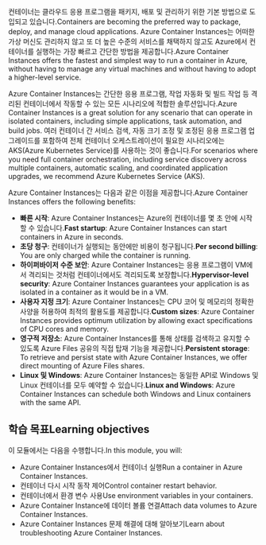 <span data-ttu-id="fbc93-101">컨테이너는 클라우드 응용 프로그램을 패키지, 배포 및 관리하기 위한 기본 방법으로 도입되고 있습니다.</span><span class="sxs-lookup"><span data-stu-id="fbc93-101">Containers are becoming the preferred way to package, deploy, and manage cloud applications.</span></span> <span data-ttu-id="fbc93-102">Azure Container Instances는 어떠한 가상 머신도 관리하지 않고 또 더 높은 수준의 서비스를 채택하지 않고도 Azure에서 컨테이너를 실행하는 가장 빠르고 간단한 방법을 제공합니다.</span><span class="sxs-lookup"><span data-stu-id="fbc93-102">Azure Container Instances offers the fastest and simplest way to run a container in Azure, without having to manage any virtual machines and without having to adopt a higher-level service.</span></span>

<span data-ttu-id="fbc93-103">Azure Container Instances는 간단한 응용 프로그램, 작업 자동화 및 빌드 작업 등 격리된 컨테이너에서 작동할 수 있는 모든 시나리오에 적합한 솔루션입니다.</span><span class="sxs-lookup"><span data-stu-id="fbc93-103">Azure Container Instances is a great solution for any scenario that can operate in isolated containers, including simple applications, task automation, and build jobs.</span></span> <span data-ttu-id="fbc93-104">여러 컨테이너 간 서비스 검색, 자동 크기 조정 및 조정된 응용 프로그램 업그레이드를 포함하여 전체 컨테이너 오케스트레이션이 필요한 시나리오에는 AKS(Azure Kubernetes Service)를 사용하는 것이 좋습니다.</span><span class="sxs-lookup"><span data-stu-id="fbc93-104">For scenarios where you need full container orchestration, including service discovery across multiple containers, automatic scaling, and coordinated application upgrades, we recommend Azure Kubernetes Service (AKS).</span></span>

<span data-ttu-id="fbc93-105">Azure Container Instances는 다음과 같은 이점을 제공합니다.</span><span class="sxs-lookup"><span data-stu-id="fbc93-105">Azure Container Instances offers the following benefits:</span></span>

- <span data-ttu-id="fbc93-106">**빠른 시작**: Azure Container Instances는 Azure의 컨테이너를 몇 초 안에 시작할 수 있습니다.</span><span class="sxs-lookup"><span data-stu-id="fbc93-106">**Fast startup**: Azure Container Instances can start containers in Azure in seconds.</span></span>
- <span data-ttu-id="fbc93-107">**초당 청구**: 컨테이너가 실행되는 동안에만 비용이 청구됩니다.</span><span class="sxs-lookup"><span data-stu-id="fbc93-107">**Per second billing**: You are only charged while the container is running.</span></span>
- <span data-ttu-id="fbc93-108">**하이퍼바이저 수준 보안**: Azure Container Instances는 응용 프로그램이 VM에서 격리되는 것처럼 컨테이너에서도 격리되도록 보장합니다.</span><span class="sxs-lookup"><span data-stu-id="fbc93-108">**Hypervisor-level security**: Azure Container Instances guarantees your application is as isolated in a container as it would be in a VM.</span></span>
- <span data-ttu-id="fbc93-109">**사용자 지정 크기**: Azure Container Instances는 CPU 코어 및 메모리의 정확한 사양을 허용하여 최적의 활용도를 제공합니다.</span><span class="sxs-lookup"><span data-stu-id="fbc93-109">**Custom sizes**: Azure Container Instances provides optimum utilization by allowing exact specifications of CPU cores and memory.</span></span>
- <span data-ttu-id="fbc93-110">**영구적 저장소**: Azure Container Instances를 통해 상태를 검색하고 유지할 수 있도록 Azure Files 공유의 직접 탑재 기능을 제공합니다.</span><span class="sxs-lookup"><span data-stu-id="fbc93-110">**Persistent storage**: To retrieve and persist state with Azure Container Instances, we offer direct mounting of Azure Files shares.</span></span>
- <span data-ttu-id="fbc93-111">**Linux 및 Windows**: Azure Container Instances는 동일한 API로 Windows 및 Linux 컨테이너를 모두 예약할 수 있습니다.</span><span class="sxs-lookup"><span data-stu-id="fbc93-111">**Linux and Windows**: Azure Container Instances can schedule both Windows and Linux containers with the same API.</span></span>

## <a name="learning-objectives"></a><span data-ttu-id="fbc93-112">학습 목표</span><span class="sxs-lookup"><span data-stu-id="fbc93-112">Learning objectives</span></span>  

<span data-ttu-id="fbc93-113">이 모듈에서는 다음을 수행합니다.</span><span class="sxs-lookup"><span data-stu-id="fbc93-113">In this module, you will:</span></span>

- <span data-ttu-id="fbc93-114">Azure Container Instances에서 컨테이너 실행</span><span class="sxs-lookup"><span data-stu-id="fbc93-114">Run a container in Azure Container Instances.</span></span>
- <span data-ttu-id="fbc93-115">컨테이너 다시 시작 동작 제어</span><span class="sxs-lookup"><span data-stu-id="fbc93-115">Control container restart behavior.</span></span>
- <span data-ttu-id="fbc93-116">컨테이너에서 환경 변수 사용</span><span class="sxs-lookup"><span data-stu-id="fbc93-116">Use environment variables in your containers.</span></span>
- <span data-ttu-id="fbc93-117">Azure Container Instance에 데이터 볼륨 연결</span><span class="sxs-lookup"><span data-stu-id="fbc93-117">Attach data volumes to Azure Container Instances.</span></span>
- <span data-ttu-id="fbc93-118">Azure Container Instances 문제 해결에 대해 알아보기</span><span class="sxs-lookup"><span data-stu-id="fbc93-118">Learn about troubleshooting Azure Container Instances.</span></span>
